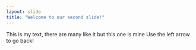 ```yaml
---
layout: slide
title: "Welcome to our second slide!"
---
```

This is my text, there are many like it but this one is mine
Use the left arrow to go back!